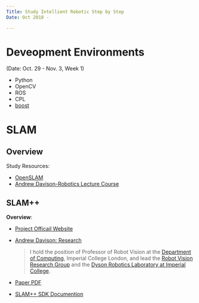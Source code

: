 ```yaml
---
Title: Study Intellient Robotic Step by Step
Date: Oct 2018 - 

---
```


# Deveopment Environments

(Date: Oct. 29 - Nov. 3, Week 1)

- Python
- OpenCV
- ROS
- CPL
- [boost](https://www.boost.org/)

# SLAM

## Overview

Study Resources:

- [OpenSLAM](https://openslam-org.github.io/)
- [Andrew Davison-Robotics Lecture Course](https://www.doc.ic.ac.uk/~ajd/Robotics/index.html)

## SLAM++

**Overview**:

- [Project Officail Website](http://lukas-polok.cz/proj_slam++.htm)

- [Andrew Davison: Research](https://www.doc.ic.ac.uk/~ajd/)

  >I hold the position of Professor of Robot Vision at the [Department of Computing](http://www.doc.ic.ac.uk/), Imperial College London, and lead the [Robot Vision Research Group](http://wp.doc.ic.ac.uk/robotvision) and the [Dyson Robotics Laboratory at Imperial College](http://www3.imperial.ac.uk/dyson-robotics-lab).

- [Paper PDF](https://www.doc.ic.ac.uk/~ajd/Publications/salas-moreno_etal_cvpr2013.pdf)

- [SLAM++ SDK Documention](http://slam-plus-plus.sourceforge.net/documentation20/phunzip.php/documentation_23.zip/index.html)





